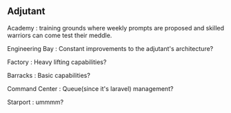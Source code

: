 ## Adjutant

  Academy : training grounds where weekly prompts are proposed and skilled warriors can come test their meddle.

  Engineering Bay : Constant improvements to the adjutant's architecture?

  Factory : Heavy lifting capabilities?

  Barracks : Basic capabilities?

  Command Center : Queue(since it's laravel) management?

  Starport : ummmm?
